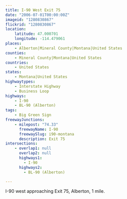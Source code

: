 ```yaml
---
title: I-90 West Exit 75
date: "2006-07-01T00:00:00Z"
imageid: "1280830867"
flickrid: "1280830867"
location:
    latitude: 47.000701
    longitude: -114.479061
places:
    - Alberton|Mineral County|Montana|United States
counties:
    - Mineral County|Montana|United States
countries:
    - United States
states:
    - Montana|United States
highwaytypes:
    - Interstate Highway
    - Business Loop
highways:
    - I-90
    - BL-90 (Alberton)
tags:
    - Big Green Sign
freewayJunctions:
    - milepost: "74.33"
      freewayName: I-90
      freewaySlug: i90-montana
      description: Exit 75
intersections:
    - overlap1: null
      overlap2: null
      highways1:
        - I-90
      highways2:
        - BL-90 (Alberton)

---
```

I-90 west approaching Exit 75, Alberton, 1 mile.